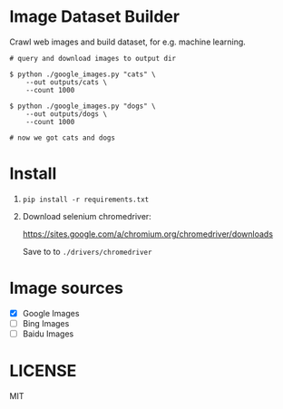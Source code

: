# Image Dataset Builder

Crawl web images and build dataset, for e.g. machine learning. 

````
# query and download images to output dir

$ python ./google_images.py "cats" \
    --out outputs/cats \
    --count 1000

$ python ./google_images.py "dogs" \
    --out outputs/dogs \
    --count 1000

# now we got cats and dogs
````

# Install

1. `pip install -r requirements.txt`
2. Download selenium chromedriver:
    
    https://sites.google.com/a/chromium.org/chromedriver/downloads
    
    Save to to `./drivers/chromedriver`

# Image sources

- [x] Google Images
- [ ] Bing Images
- [ ] Baidu Images

# LICENSE

MIT
